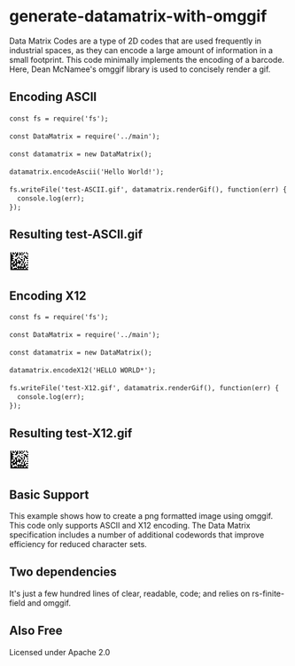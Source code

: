 # generate-datamatrix-with-omggif

Data Matrix Codes are a type of 2D codes that are used frequently in industrial spaces,
as they can encode a large amount of information in a small footprint. This code minimally implements
the encoding of a barcode. Here, Dean McNamee's omggif library is used to concisely render a gif.

## Encoding ASCII

```
const fs = require('fs');

const DataMatrix = require('../main');

const datamatrix = new DataMatrix();

datamatrix.encodeAscii('Hello World!');

fs.writeFile('test-ASCII.gif', datamatrix.renderGif(), function(err) {
  console.log(err);
});

```

## Resulting test-ASCII.gif
![Hello World!](https://github.com/stokes91/generate-datamatrix-with-omggif/blob/main/examples/test-ASCII.gif?raw=true)


## Encoding X12

```
const fs = require('fs');

const DataMatrix = require('../main');

const datamatrix = new DataMatrix();

datamatrix.encodeX12('HELLO WORLD*');

fs.writeFile('test-X12.gif', datamatrix.renderGif(), function(err) {
  console.log(err);
});
```

## Resulting test-X12.gif
![Hello World!](https://github.com/stokes91/generate-datamatrix-with-omggif/blob/main/examples/test-ASCII.gif?raw=true)


## Basic Support

This example shows how to create a png formatted image using omggif. This code only supports ASCII and X12 encoding. The Data Matrix specification includes a number of additional
codewords that improve efficiency for reduced character sets.

## Two dependencies

It's just a few hundred lines of clear, readable, code; and relies on rs-finite-field and omggif.

## Also Free

Licensed under Apache 2.0

